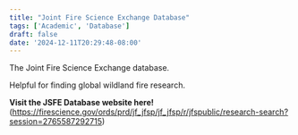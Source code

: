 ```yaml
---
title: "Joint Fire Science Exchange Database"
tags: ['Academic', 'Database']
draft: false
date: '2024-12-11T20:29:48-08:00'
---
```


The Joint Fire Science Exchange database.

Helpful for finding global wildland fire research.

**Visit the JSFE Database website here!** (https://firescience.gov/ords/prd/jf_jfsp/jf_jfsp/r/jfspublic/research-search?session=2765587292715)

